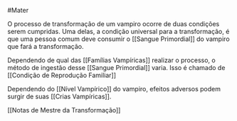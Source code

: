 #Mater 

O processo de transformação de um vampiro ocorre de duas condições serem cumpridas. Uma delas, a condição universal para a transformação, é que uma pessoa comum deve consumir o [[Sangue Primordial]] do vampiro que fará a transformação.

Dependendo de qual das [[Famílias Vampíricas]] realizar o processo, o método de ingestão desse [[Sangue Primordial]] varia. Isso é chamado de [[Condição de Reprodução Familiar]]

Dependendo do [[Nível Vampírico]] do vampiro, efeitos adversos podem surgir de suas [[Crias Vampíricas]]. 

[[Notas de Mestre da Transformação]]
